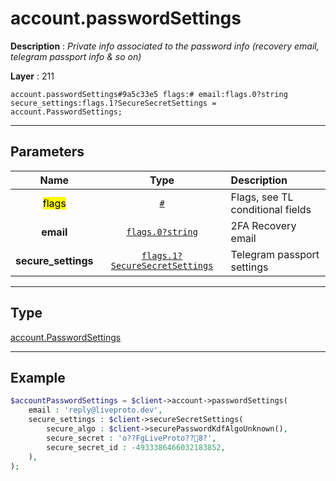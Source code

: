 # account.passwordSettings

**Description** : *Private info associated to the password info \(recovery email, telegram passport info &amp; so on\)*

**Layer** : 211

```tl
account.passwordSettings#9a5c33e5 flags:# email:flags.0?string secure_settings:flags.1?SecureSecretSettings = account.PasswordSettings;
```

---

## Parameters

| Name | Type | Description |
| :---: | :---: | :--- |
| <mark>flags</mark> | [`#`](type/#) | Flags, see TL conditional fields |
| **email** | [`flags.0?string`](type/string) | 2FA Recovery email |
| **secure_settings** | [`flags.1?SecureSecretSettings`](type/SecureSecretSettings) | Telegram passport settings |

---

## Type

[account.PasswordSettings](type/account.PasswordSettings)

---

## Example

```php
$accountPasswordSettings = $client->account->passwordSettings(
	email : 'reply@liveproto.dev',
	secure_settings : $client->secureSecretSettings(
		secure_algo : $client->securePasswordKdfAlgoUnknown(),
		secure_secret : 'o??FgLiveProto??8?',
		secure_secret_id : -4933386466032183852,
	),
);
```
